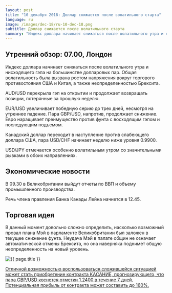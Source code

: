 ```yaml
---
layout: post
title: "10 декабря 2018: Доллар снижается после волатильного старта"
language: ru
image: /images/dec-18/ru-10-dec-18.png
subtitle: Доллар снижается после волатильного старта
summary: "Индекс доллара начинает снижаться после волатильного утра и нисходящего гэпа на большинстве долларовых пар. Общая волатильность была вызвана ростом напряжения вокруг торгового противостояния США и Китая, а также неопределенностью Брексита"
---
```

## Утренний обзор: 07.00, Лондон
 
Индекс доллара начинает снижаться после волатильного утра и нисходящего гэпа на большинстве долларовых пар. Общая волатильность была вызвана ростом напряжения вокруг торгового противостояния США и Китая, а также неопределенностью Брексита.

AUD/USD перекрыла гэп на открытии и продолжает возвращать позиции, потерянные за прошлую неделю.

EUR/USD увеличивает победную серию до трех дней, несмотря на утреннее падение. Пара GBP/USD, напротив, продолжает снижение. Евро наращивает преимущество против фунта с восходящим гэпом и последующим подъемом.

Канадский доллар переходит в наступление против слабеющего доллара США, пара USD/CHF начинает неделю ниже уровня 0.9900.

USD/JPY отмечается особенно волатильным утром со значительными рывками в обоих направлениях.
 
## Экономические новости
 
В 09.30 в Великобритании выйдут отчеты по ВВП и объему промышленного производства.

Речь члена правления Банка Канады Лейна начнется в 12.45.

## Торговая идея
 
В данный момент довольно сложно определить, насколько возможный провал плана Мэй в парламенте Великобритании был заложен в текущее снижение фунта. Неудача Мэй в палате общин не означает автоматической отмены Брексита, но она наверняка поднимет общую неопределенность на новый уровень.

<img src="{{ site.url }}/images/dec-18/ru-10-dec-18.png" alt="{{ page.title }}"  title="{{ page.title }}">

<a href="%LINK%%?currency=USD&market=forex&underlying=frxGBPUSD&formname=touchnotouch&duration_amount=7&duration_units=d&amount=10&amount_type=stake&expiry_type=duration&barrier=1.2400" target="_blank" rel="noopener noreferrer nofollow">Отличной возможностью воспользоваться сложившейся ситуацией может стать приобретение контракта КАСАНИЕ, прогнозирующего, что пара GBP/USD коснется отметки 1.2400 в течение 7 дней. Потенциальная прибыль от контракта может составить до 160%.</a>
